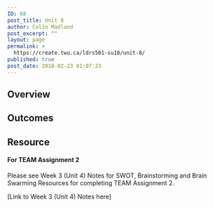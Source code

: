 ```yaml
---
ID: 68
post_title: Unit 8
author: Colin Madland
post_excerpt: ""
layout: page
permalink: >
  https://create.twu.ca/ldrs501-su18/unit-8/
published: true
post_date: 2018-02-23 01:07:23
---
```

## Overview

## Outcomes
<h2>Resource</h2>
<h4>For TEAM Assignment 2</h4>
Please see Week 3 (Unit 4) Notes for SWOT, Brainstorming and Brain Swarming Resources for completing TEAM Assignment 2.

[Link to Week 3 (Unit 4) Notes here]